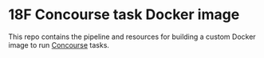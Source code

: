 # 18F Concourse task Docker image

This repo contains the pipeline and resources for building a custom Docker image to run [Concourse](http://concourse.ci/) tasks.